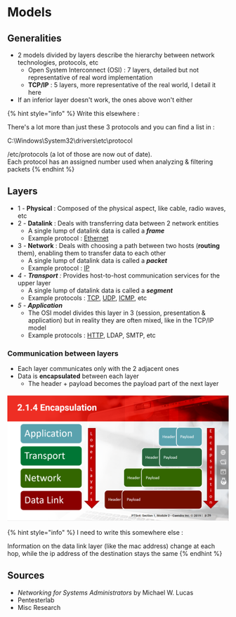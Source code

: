 # Models

## Generalities

* 2 models divided by layers describe the hierarchy between network technologies, protocols, etc
  * Open System Interconnect \(OSI\) : 7 layers, detailed but not representative of real word implementation 
  * **TCP/IP** : 5 layers, more representative of the real world, I detail it here
* If an inferior layer doesn't work, the ones above won't either

{% hint style="info" %}
Write this elsewhere :

There's a lot more than just these 3 protocols and you can find a list in :

C:\Windows\System32\drivers\etc\protocol

/etc/protocols \(a lot of those are now out of date\).  
Each protocol has an assigned number used when analyzing & filtering packets
{% endhint %}

## Layers

* 1 - **Physical** : Composed of the physical aspect, like cable, radio waves, etc
* 2 - **Datalink** : Deals with transferring data between 2 network entities
  * A single lump of datalink data is called a _**frame**_
  * Example protocol : [Ethernet](https://zcugni.gitbook.io/notes/networking-and-web/protocols/layer-2-datalink)
* 3 - **Network** : Deals with choosing a path between two hosts \(**routing** them\), enabling them to transfer data to each other
  * A single lump of datalink data is called a _**packet**_
  * Example protocol : [IP](https://zcugni.gitbook.io/notes/networking-and-web/protocols/layer-3-network)
* _4 - **Transport** :_ Provides host-to-host communication services for the upper layer
  * A single lump of datalink data is called a _**segment**_
  * Example protocols : [TCP](https://zcugni.gitbook.io/notes/networking-and-web/protocols/clean-tcp-2), [UDP](https://zcugni.gitbook.io/notes/networking-and-web/protocols/udp-user-datagram-protocol), [ICMP](https://zcugni.gitbook.io/notes/networking-and-web/protocols/icmp-internet-control-message-protocol), etc
* _5 - **Application**_
  * The OSI model divides this layer in 3 \(session, presentation & application\) but in reality they are often mixed, like in the TCP/IP model
  * Example protocols : [HTTP](https://zcugni.gitbook.io/notes/networking-and-web/protocols/http-hypertext-transfer-protocol), LDAP, SMTP, etc

### Communication between layers

* Each layer communicates only with the 2 adjacent ones
* Data is **encapsulated** between each layer
  * The header + payload  becomes the payload part of the next layer

![](../.gitbook/assets/encapsulation.png)

{% hint style="info" %}
I need to write this somewhere else :

Information on the data link layer \(like the mac address\) change at each hop, while the ip address of the destination stays the same
{% endhint %}

## Sources

* _Networking for Systems Administrators_ by Michael W. Lucas
* Pentesterlab
* Misc Research


